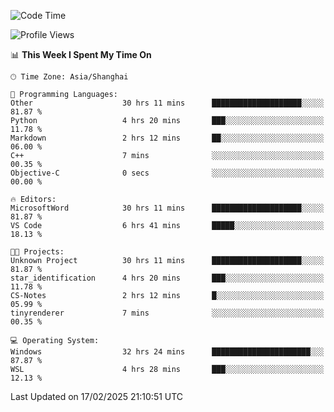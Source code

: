 <!--START_SECTION:waka-->
![Code Time](http://img.shields.io/badge/Code%20Time-2%2C300%20hrs%2038%20mins-blue)

![Profile Views](http://img.shields.io/badge/Profile%20Views-3-blue)

📊 **This Week I Spent My Time On** 

```text
🕑︎ Time Zone: Asia/Shanghai

💬 Programming Languages: 
Other                    30 hrs 11 mins      ████████████████████░░░░░   81.87 % 
Python                   4 hrs 20 mins       ███░░░░░░░░░░░░░░░░░░░░░░   11.78 % 
Markdown                 2 hrs 12 mins       ██░░░░░░░░░░░░░░░░░░░░░░░   06.00 % 
C++                      7 mins              ░░░░░░░░░░░░░░░░░░░░░░░░░   00.35 % 
Objective-C              0 secs              ░░░░░░░░░░░░░░░░░░░░░░░░░   00.00 % 

🔥 Editors: 
MicrosoftWord            30 hrs 11 mins      ████████████████████░░░░░   81.87 % 
VS Code                  6 hrs 41 mins       █████░░░░░░░░░░░░░░░░░░░░   18.13 % 

🐱‍💻 Projects: 
Unknown Project          30 hrs 11 mins      ████████████████████░░░░░   81.87 % 
star_identification      4 hrs 20 mins       ███░░░░░░░░░░░░░░░░░░░░░░   11.78 % 
CS-Notes                 2 hrs 12 mins       █░░░░░░░░░░░░░░░░░░░░░░░░   05.99 % 
tinyrenderer             7 mins              ░░░░░░░░░░░░░░░░░░░░░░░░░   00.35 % 

💻 Operating System: 
Windows                  32 hrs 24 mins      ██████████████████████░░░   87.87 % 
WSL                      4 hrs 28 mins       ███░░░░░░░░░░░░░░░░░░░░░░   12.13 % 
```


 Last Updated on 17/02/2025 21:10:51 UTC
<!--END_SECTION:waka-->
